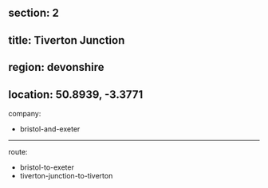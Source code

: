 section: 2
----
title: Tiverton Junction
----
region: devonshire
----
location: 50.8939, -3.3771
----
company:
- bristol-and-exeter
----
route:
- bristol-to-exeter
- tiverton-junction-to-tiverton
